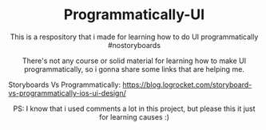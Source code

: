 <h1 align="center">
  Programmatically-UI
</h1>   

<p align="center"> This is a respository that i made for learning how to do UI programmatically #nostoryboards
  
<p align="center">There's not any course or solid material for learning how to make UI programmatically, so i gonna share some links that are helping me.
  
  Storyboards Vs Programmatically: https://blog.logrocket.com/storyboard-vs-programmatically-ios-ui-design/
  
  
  
<p align="center">  PS: I know that i used comments a lot in this project, but please this it just for learning causes :)
